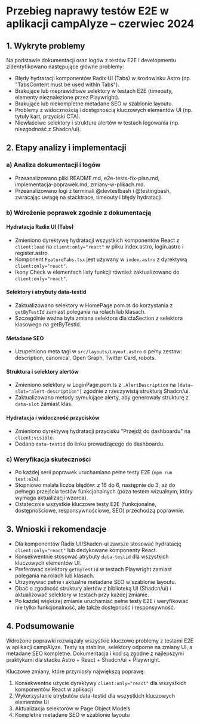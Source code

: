 # Przebieg naprawy testów E2E w aplikacji campAlyze – czerwiec 2024

## 1. Wykryte problemy

Na podstawie dokumentacji oraz logów z testów E2E i developmentu zidentyfikowano następujące główne problemy:

- Błędy hydratacji komponentów Radix UI (Tabs) w środowisku Astro (np. "TabsContent must be used within Tabs").
- Brakujące lub nieprawidłowe selektory w testach E2E (timeouty, elementy nieznalezione przez Playwright).
- Brakujące lub niekompletne metadane SEO w szablonie layoutu.
- Problemy z widocznością i dostępnością kluczowych elementów UI (np. tytuły kart, przyciski CTA).
- Niewłaściwe selektory i struktura alertów w testach logowania (np. niezgodność z Shadcn/ui).

## 2. Etapy analizy i implementacji

### a) Analiza dokumentacji i logów
- Przeanalizowano pliki README.md, e2e-tests-fix-plan.md, implementacja-poprawek.md, zmiany-w-plikach.md.
- Przeanalizowano logi z terminali @devtestbash i @testingbash, zwracając uwagę na stacktrace, timeouty i błędy hydratacji.

### b) Wdrożenie poprawek zgodnie z dokumentacją

#### Hydratacja Radix UI (Tabs)
- Zmieniono dyrektywę hydratacji wszystkich komponentów React z `client:load` na `client:only="react"` w pliku index.astro, login.astro i register.astro.
- Komponent `FeatureTabs.tsx` jest używany w `index.astro` z dyrektywą `client:only="react"`.
- Ikony Check w elementach listy funkcji również zaktualizowano do `client:only="react"`.

#### Selektory i atrybuty data-testid
- Zaktualizowano selektory w HomePage.pom.ts do korzystania z `getByTestId` zamiast polegania na rolach lub klasach.
- Szczególnie ważna była zmiana selektora dla ctaSection z selektora klasowego na getByTestId.

#### Metadane SEO
- Uzupełniono meta tagi w `src/layouts/Layout.astro` o pełny zestaw: description, canonical, Open Graph, Twitter Card, robots.

#### Struktura i selektory alertów
- Zmieniono selektory w LoginPage.pom.ts z `.AlertDescription` na `[data-slot="alert-description"]` zgodnie z rzeczywistą strukturą Shadcn/ui.
- Zaktualizowano metody symulujące alerty, aby generowały strukturę z `data-slot` zamiast klas.

#### Hydratacja i widoczność przycisków
- Zmieniono dyrektywę hydratacji przycisku "Przejdź do dashboardu" na `client:visible`.
- Dodano `data-testid` do linku prowadzącego do dashboardu.

### c) Weryfikacja skuteczności
- Po każdej serii poprawek uruchamiano pełne testy E2E (`npm run test:e2e`).
- Stopniowo malała liczba błędów: z 16 do 6, następnie do 3, aż do pełnego przejścia testów funkcjonalnych (poza testem wizualnym, który wymaga aktualizacji wzorca).
- Ostatecznie wszystkie kluczowe testy E2E (funkcjonalne, dostępnościowe, responsywnościowe, SEO) przechodzą poprawnie.

## 3. Wnioski i rekomendacje

- Dla komponentów Radix UI/Shadcn-ui zawsze stosować hydratację `client:only="react"` lub dedykowane komponenty React.
- Konsekwentnie stosować atrybuty `data-testid` dla wszystkich kluczowych elementów UI.
- Preferować selektory `getByTestId` w testach Playwright zamiast polegania na rolach lub klasach.
- Utrzymywać pełne i aktualne metadane SEO w szablonie layoutu.
- Dbać o zgodność struktury alertów z biblioteką UI (Shadcn/ui) i aktualizować selektory w testach przy każdej zmianie.
- Po każdej większej zmianie uruchamiać pełne testy E2E i weryfikować nie tylko funkcjonalność, ale także dostępność i responsywność.

## 4. Podsumowanie

Wdrożone poprawki rozwiązały wszystkie kluczowe problemy z testami E2E w aplikacji campAlyze. Testy są stabilne, selektory odporne na zmiany UI, a metadane SEO kompletne. Dokumentacja i kod są zgodne z najlepszymi praktykami dla stacku Astro + React + Shadcn/ui + Playwright. 

Kluczowe zmiany, które przyniosły największą poprawę:
1. Konsekwentne użycie dyrektywy `client:only="react"` dla wszystkich komponentów React w aplikacji
2. Wykorzystanie atrybutów data-testid dla wszystkich kluczowych elementów UI
3. Aktualizacja selektorów w Page Object Models
4. Kompletne metadane SEO w szablonie layoutu 